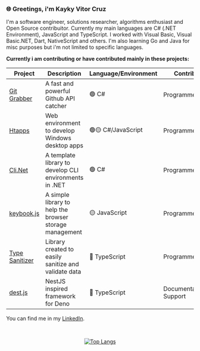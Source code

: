 <div align="left">
  <h3>🌐 Greetings, i'm Kayky Vitor Cruz </h3>
  <p> 
    I'm a software engineer, solutions researcher, algorithms enthusiast and Open Source contribuitor. Currently my main languages are C# (.NET Environment), JavaScript and TypeScript. I worked with Visual Basic, Visual Basic.NET, Dart, NativeScript and others. I'm also learning Go and Java for misc purposes but i'm not limited to specific languages.
  </p>
  
  **Currently i am contributing or have contributed mainly in these projects:**
  
  | Project | Description | Language/Environment | Contribution
  | - | - | - | - |
  | <a href='https://github.com/EternalQuasar0206/git-grabber'>Git Grabber</a> | A fast and powerful Github API catcher | 🟢 C# | Programmer/Creator
  | <a href='https://github.com/EternalQuasar0206/htapps'>Htapps</a> | Web environment to develop Windows desktop apps | 🟢🟡 C#/JavaScript | Programmer/Creator
  | <a href='https://github.com/EternalQuasar0206/cli-dotnet'>Cli.Net</a> | A template library to develop CLI environments in .NET | 🟢 C# | Programmer/Creator
  | <a href='https://github.com/EternalQuasar0206/keybook.js'>keybook.js</a> | A simple library to help the browser storage management | 🟡 JavaScript | Programmer/Creator
  | <a href='https://github.com/EternalQuasar0206/type-sanitizer'>Type Sanitizer</a> | Library created to easily sanitize and validate data | 🔵 TypeScript | Programmer/Creator
  | <a href='https://github.com/SampaioLeal/destjs'>dest.js</a> | NestJS inspired framework for Deno | 🔵 TypeScript | Documentation/Dev Support
  
  You can find me in my <a href='https://www.linkedin.com/in/kayky-vitor-cruz/'>LinkedIn</a>.
</div>

<br>

<div align="center">
  
  [![Top Langs](https://github-readme-stats.vercel.app/api/top-langs/?username=EternalQuasar0206&langs_count=18&layout=compact&theme=dark)](https://github.com/anuraghazra/github-readme-stats)
  
</div>
